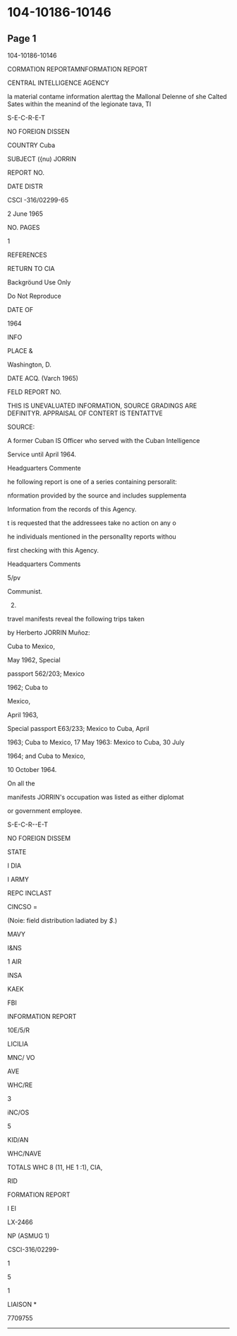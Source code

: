 # 104-10186-10146

## Page 1

104-10186-10146

CORMATION REPORTAMNFORMATION REPORT

CENTRAL INTELLIGENCE AGENCY

la material contame information alerttag the Mallonal Delenne of she Calted Sates within the meanind of the legionate tava, TI

S-E-C-R-E-T

NO FOREIGN DISSEN

COUNTRY Cuba

SUBJECT ({nu) JORRIN

REPORT NO.

DATE DISTR

CSCI -316/02299-65

2 June 1965

NO. PAGES

1

REFERENCES

RETURN TO CIA

Backgröund Use Only

Do Not Reproduce

DATE OF

1964

INFO

PLACE &

Washington, D.

DATE ACQ. (Varch 1965)

FELD REPORT NO.

THIS IS UNEVALUATED INFORMATION, SOURCE GRADINGS ARE DEFINITYR. APPRAISAL OF CONTERT IS TENTATTVE

SOURCE:

A former Cuban IS Officer who served with the Cuban Intelligence

Service until April 1964.

Headguarters Commente

he following report is one of a series containing persoralit:

nformation provided by the source and includes supplementa

Information from the records of this Agency.

t is requested that the addressees take no action on any o

he individuals mentioned in the personallty reports withou

first checking with this Agency.

Headquarters Comments

5/pv

Communist.

2.

travel manifests reveal the following trips taken

by Herberto JORRIN Muñoz:

Cuba to Mexico,

May 1962, Special

passport 562/203; Mexico

1962; Cuba to

Mexico,

April 1963,

Special passport E63/233; Mexico to Cuba, April

1963; Cuba to Mexico, 17 May 1963: Mexico to Cuba, 30 July

1964; and Cuba to Mexico,

10 October 1964.

On all the

manifests JORRIN's occupation was listed as either diplomat

or government employee.

S-E-C-R--E-T

NO FOREIGN DISSEM

STATE

I DIA

I ARMY

REPC INCLAST

CINCSO =

(Noie: field distribution ladiated by *$*.)

MAVY

I&NS

1 AIR

INSA

KAEK

FBI

INFORMATION REPORT

10E/5/R

LICILIA

MNC/ VO

AVE

WHC/RE

3

iNC/OS

5

KID/AN

WHC/NAVE

TOTALS WHC 8 (11, HE 1 :1), CIA,

RID

FORMATION REPORT

I EI

LX-2466

NP (ASMUG 1)

CSCI-316/02299-

1

5

1

LIAISON *

7709755

---

